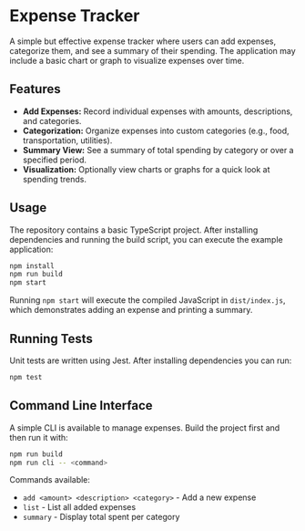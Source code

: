 # Expense Tracker

A simple but effective expense tracker where users can add expenses, categorize them, and see a summary of their spending. The application may include a basic chart or graph to visualize expenses over time.

## Features

- **Add Expenses:** Record individual expenses with amounts, descriptions, and categories.
- **Categorization:** Organize expenses into custom categories (e.g., food, transportation, utilities).
- **Summary View:** See a summary of total spending by category or over a specified period.
- **Visualization:** Optionally view charts or graphs for a quick look at spending trends.

## Usage

The repository contains a basic TypeScript project. After installing dependencies and running the build script, you can execute the example application:

```bash
npm install
npm run build
npm start
```

Running `npm start` will execute the compiled JavaScript in `dist/index.js`, which demonstrates adding an expense and printing a summary.

## Running Tests

Unit tests are written using Jest. After installing dependencies you can run:

```bash
npm test
```

## Command Line Interface

A simple CLI is available to manage expenses. Build the project first and then run it with:

```bash
npm run build
npm run cli -- <command>
```

Commands available:

- `add <amount> <description> <category>` - Add a new expense
- `list` - List all added expenses
- `summary` - Display total spent per category
